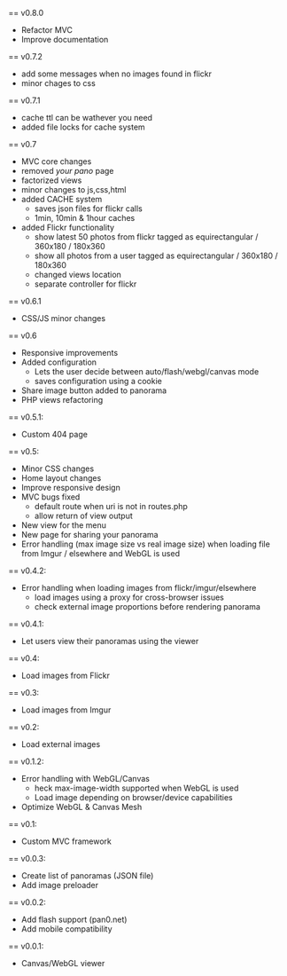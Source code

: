 == v0.8.0
  * Refactor MVC
  * Improve documentation

== v0.7.2
  * add some messages when no images found in flickr
  * minor chages to css
  
== v0.7.1
  * cache ttl can be wathever you need
  * added file locks for cache system

== v0.7
  * MVC core changes
  * removed *your pano* page
  * factorized views
  * minor changes to js,css,html
  * added CACHE system
  	* saves json files for flickr calls
  	* 1min, 10min & 1hour caches  
  * added Flickr functionality
  	* show latest 50 photos from flickr tagged as equirectangular / 360x180 / 180x360
  	* show all photos from a user tagged as equirectangular / 360x180 / 180x360
  	* changed views location
  	* separate controller for flickr
  

== v0.6.1
  * CSS/JS minor changes


== v0.6
  * Responsive improvements
  * Added configuration
  	* Lets the user decide between auto/flash/webgl/canvas mode
  	* saves configuration using a cookie
  * Share image button added to panorama
  * PHP views refactoring

== v0.5.1:
  * Custom 404 page
  
== v0.5:
  * Minor CSS changes
  * Home layout changes  
  * Improve responsive design
  * MVC bugs fixed
  	* default route when uri is not in routes.php
  	* allow return of view output
  * New view for the menu
  * New page for sharing your panorama
  * Error handling (max image size vs real image size) when loading file from Imgur / elsewhere and WebGL is used

== v0.4.2:
  * Error handling when loading images from flickr/imgur/elsewhere
    * load images using a proxy for cross-browser issues
    * check external image proportions before rendering panorama
    
== v0.4.1:
  * Let users view their panoramas using the viewer    

== v0.4:
  * Load images from Flickr

== v0.3:
  * Load images from Imgur

== v0.2:
  * Load external images
  

== v0.1.2:
  * Error handling with WebGL/Canvas
    * heck max-image-width supported when WebGL is used
    * Load image depending on browser/device capabilities
  * Optimize WebGL & Canvas Mesh
  
    
== v0.1:
  * Custom MVC framework

== v0.0.3:
  * Create list of panoramas (JSON file)
  * Add image preloader 

== v0.0.2:
  * Add flash support (pan0.net)
  * Add mobile compatibility 

== v0.0.1:
  * Canvas/WebGL viewer
